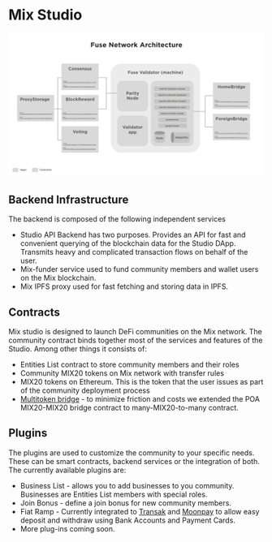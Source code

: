 # Mix Studio



![Mix Studio architecture](../../.gitbook/assets/image%20%283%29.png)

## Backend Infrastructure

The backend is composed of the following independent services

* Studio API Backend has two purposes. Provides an API for fast and convenient querying of the blockchain data for the Studio DApp. Transmits heavy and complicated transaction flows on behalf of the user.
* Mix-funder service used to fund community members and wallet users on the Mix blockchain.
* Mix IPFS proxy used for fast fetching and storing data in IPFS.

## Contracts

Mix studio is designed to launch DeFi communities on the Mix network. The community contract binds together most of the services and features of the Studio. Among other things it consists of:

* Entities List contract to store community members and their roles
* Community MIX20 tokens on Mix network with transfer rules
* MIX20 tokens on Ethereum. This is the token that the user issues as part of the community deployment process
* [Multitoken bridge](https://github.com/fuseio/bridge-contracts) - to minimize friction and costs we extended the POA MIX20-MIX20 bridge contract to many-MIX20-to-many contract.

## Plugins

The plugins are used to customize the community to your specific needs. These can be smart contracts, backend services or the integration of both. The currently available plugins are:

* Business List - allows you to add businesses to you community. Businesses are Entities List members with special roles.
* Join Bonus - define a join bonus for new community members.
* Fiat Ramp - Currently integrated to [Transak](https://transak.com/) and [Moonpay](https://www.moonpay.io/) to allow easy deposit and withdraw using Bank Accounts and Payment Cards.
* More plug-ins coming soon.

